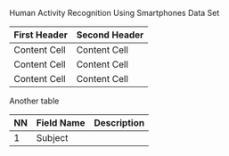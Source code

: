 Human Activity Recognition Using Smartphones Data Set

| First Header  | Second Header |
| ------------- | ------------- |
| Content Cell  | Content Cell  |
| Content Cell  | Content Cell  |
| Content Cell  | Content Cell  |

Another table

| NN | Field Name | Description |
| -- | ---------- | ----------- |
| 1  | Subject    |             |
